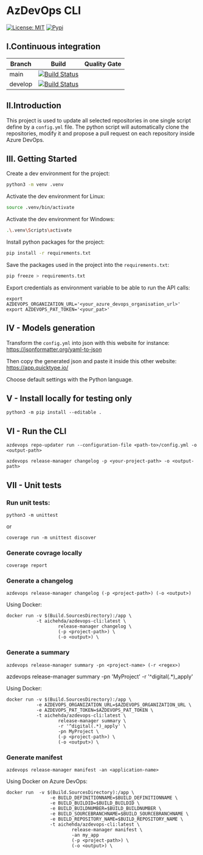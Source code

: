 # AzDevOps CLI

[![License: MIT](https://img.shields.io/badge/License-MIT-green.svg)](https://github.com/gwendallg/rsql4net/blob/develop/LICENSE) [![Pypi](https://img.shields.io/pypi/v/PACKAGE?label=azdevops-cli)]()

## I.Continuous integration

| Branch  | Build                                                                                                                                                                                                                                        | Quality Gate |
| ------- | -------------------------------------------------------------------------------------------------------------------------------------------------------------------------------------------------------------------------------------------- | ------------ |
| main    | [![Build Status](https://dev.azure.com/damienaicheh0990/azdevops-cli/_apis/build/status/damienaicheh.azdevops-cli?branchName=main)](https://dev.azure.com/damienaicheh0990/azdevops-cli/_build/latest?definitionId=95&branchName=main)       |              |
| develop | [![Build Status](https://dev.azure.com/damienaicheh0990/azdevops-cli/_apis/build/status/damienaicheh.azdevops-cli?branchName=develop)](https://dev.azure.com/damienaicheh0990/azdevops-cli/_build/latest?definitionId=95&branchName=develop) |              |

## II.Introduction

This project is used to update all selected repositories in one single script define by a `config.yml` file.
The python script will automatically clone the repositories, modify it and propose a pull request on each repository inside Azure DevOps.

## III. Getting Started

Create a dev environment for the project:

```sh
python3 -m venv .venv
```

Activate the dev environment for Linux:

```sh
source .venv/bin/activate
```

Activate the dev environment for Windows:

```sh
.\.venv\Scripts\activate
```

Install python packages for the project:
```sh
pip install -r requirements.txt
```

Save the packages used in the project into the `requirements.txt`:
```sh
pip freeze > requirements.txt
```

Export credentials as environment variable to be able to run the API calls:
```
export AZDEVOPS_ORGANIZATION_URL='<your_azure_devops_organisation_url>'
export AZDEVOPS_PAT_TOKEN='<your_pat>'
```

## IV - Models generation

Transform the `config.yml` into json with this website for instance:
https://jsonformatter.org/yaml-to-json

Then copy the generated json and paste it inside this other website:
https://app.quicktype.io/

Choose default settings with the Python language.

## V - Install locally for testing only

```
python3 -m pip install --editable .
```

## VI - Run the CLI

```
azdevops repo-updater run --configuration-file <path-to>/config.yml -o <output-path>
```

```
azdevops release-manager changelog -p <your-project-path> -o <output-path>
```

## VII - Unit tests

### Run unit tests:

```
python3 -m unittest
```

or

```
coverage run -m unittest discover
```

### Generate covrage locally

```
coverage report
```

### Generate a changelog

```
azdevops release-manager changelog (-p <project-path>) (-o <output>)
```

Using Docker:

```shell
docker run -v $(Build.SourcesDirectory):/app \ 
           -t aichehda/azdevops-cli:latest \
                   release-manager changelog \
                   (-p <project-path>) \
                   (-o <output>) \
```

### Generate a summary

```
azdevops release-manager summary -pn <project-name> (-r <regex>)
```

azdevops release-manager summary -pn 'MyProject' -r '^digital(.*)_apply' 

Using Docker:

```shell
docker run -v $(Build.SourcesDirectory):/app \ 
           -e AZDEVOPS_ORGANIZATION_URL=$AZDEVOPS_ORGANIZATION_URL \
           -e AZDEVOPS_PAT_TOKEN=$AZDEVOPS_PAT_TOKEN \
           -t aichehda/azdevops-cli:latest \
                   release-manager summary \
                   -r '^digital(.*)_apply' \
                   -pn MyProject \
                   (-p <project-path>) \
                   (-o <output>) \
```

### Generate manifest

```
azdevops release-manager manifest -an <application-name>
```

Using Docker on Azure DevOps:

```shell
docker run  -v $(Build.SourcesDirectory):/app \
                -e BUILD_DEFINITIONNAME=$BUILD_DEFINITIONNAME \
                -e BUILD_BUILDID=$BUILD_BUILDID \
                -e BUILD_BUILDNUMBER=$BUILD_BUILDNUMBER \
                -e BUILD_SOURCEBRANCHNAME=$BUILD_SOURCEBRANCHNAME \
                -e BUILD_REPOSITORY_NAME=$BUILD_REPOSITORY_NAME \
                -t aichehda/azdevops-cli:latest \
                        release-manager manifest \
                        -an my_app
                        (-p <project-path>) \
                        (-o <output>) \
```
